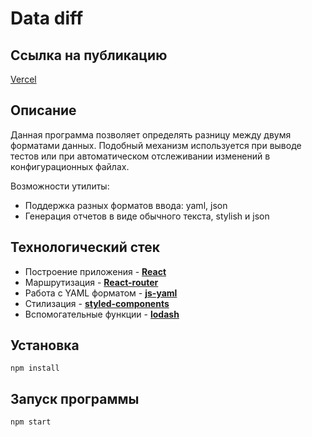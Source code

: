 # Data diff

## Ссылка на публикацию

[Vercel](https://datadiff.vercel.app/)

## Описание

Данная программа позволяет определять разницу между двумя форматами данных. Подобный механизм используется при выводе тестов или при автоматическом отслеживании изменений в конфигурационных файлах.

Возможности утилиты:

- Поддержка разных форматов ввода: yaml, json
- Генерация отчетов в виде обычного текста, stylish и json

## Технологический стек
- Построение приложения - **[React](https://reactjs.org/)**
- Маршрутизация - **[React-router](https://reactrouter.com/en/main)**
- Работа с YAML форматом - **[js-yaml](https://reactrouter.com/en/main)**
- Стилизация - **[styled-components](https://styled-components.com/)**
- Вспомогательные функции - **[lodash](https://lodash.com/)**

## Установка

```
npm install
```

## Запуск программы

```
npm start
```
